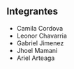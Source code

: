## Integrantes

* Camila Cordova<br>
* Leonor Chavarria<br>
* Gabriel Jimenez<br>
* Jhoel Mamani<br>
* Ariel Arteaga<br>
